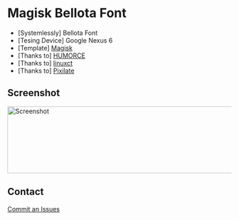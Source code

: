 # Magisk Bellota Font
* [Systemlessly] Bellota Font
* [Tesing Device] Google Nexus 6
* [Template] <a href="https://github.com/topjohnwu/magisk-module-template">Magisk</a>
* [Thanks to] <a href="https://github.com/Magisk-Modules-Repo/Systemlessly-Font-with-Tsukushimarugo-A-CJK-Sleek">HUMORCE</a>
* [Thanks to] <a href="https://forum.xda-developers.com/apps/magisk/magisk-module-android-o-notocoloremoji-t3608599">linuxct</a>
* [Thanks to] <a href="https://www.fontsquirrel.com/fonts/bellota">Pixilate</a>

## Screenshot ##
<img src="https://cdn5.fontsquirrel.com/fnt_imgs/55/2076/7c7419e677b1bdcac00ab0dd75/sa-720x300.png" height="150" width="720" alt="Screenshot" height="720px">

## Contact ##
<a href="https://github.com/pirasalbe/Magisk_Font_Bellota/issues">Commit an Issues</a>
